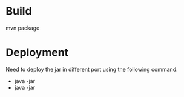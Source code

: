 # Build
mvn package
# Deployment
Need to deploy the jar in different port using the following command:
* java -jar <jar name>
* java -jar <jar name>